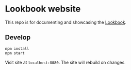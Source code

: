 # Lookbook website

This repo is for documenting and showcasing the [Lookbook](https://github.com/lookback/lookbook).

## Develop

```bash
npm install
npm start
```

Visit site at `localhost:8080`. The site will rebuild on changes.
